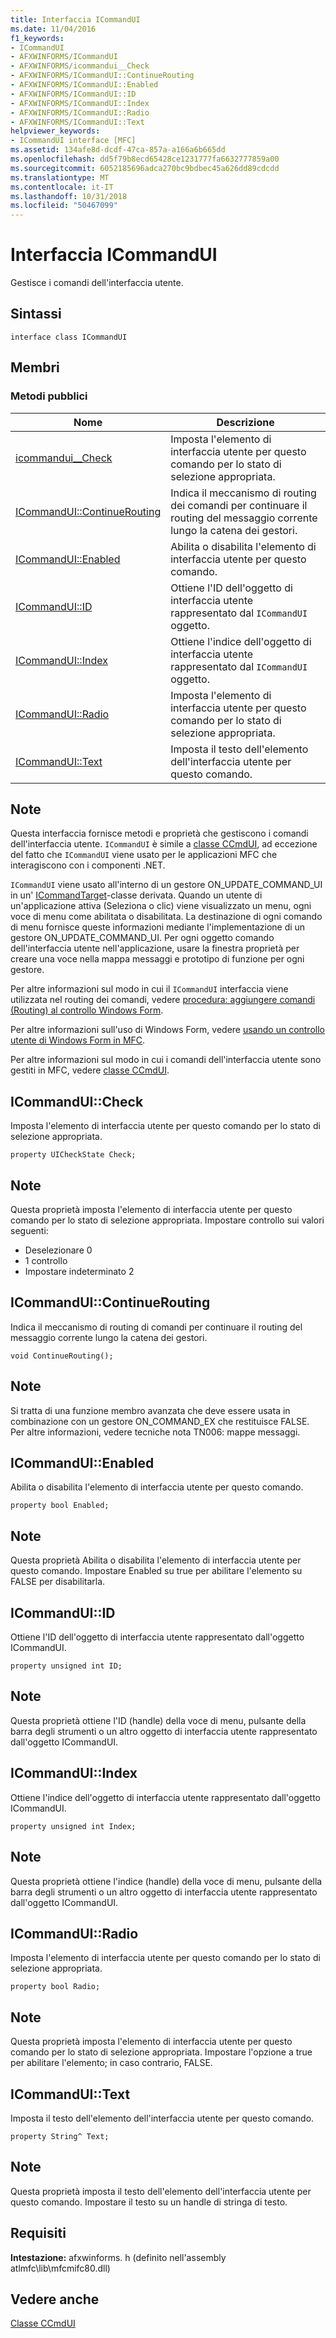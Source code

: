 ```yaml
---
title: Interfaccia ICommandUI
ms.date: 11/04/2016
f1_keywords:
- ICommandUI
- AFXWINFORMS/ICommandUI
- AFXWINFORMS/icommandui__Check
- AFXWINFORMS/ICommandUI::ContinueRouting
- AFXWINFORMS/ICommandUI::Enabled
- AFXWINFORMS/ICommandUI::ID
- AFXWINFORMS/ICommandUI::Index
- AFXWINFORMS/ICommandUI::Radio
- AFXWINFORMS/ICommandUI::Text
helpviewer_keywords:
- ICommandUI interface [MFC]
ms.assetid: 134afe8d-dcdf-47ca-857a-a166a6b665dd
ms.openlocfilehash: dd5f79b8ecd65428ce1231777fa6632777859a00
ms.sourcegitcommit: 6052185696adca270bc9bdbec45a626dd89cdcdd
ms.translationtype: MT
ms.contentlocale: it-IT
ms.lasthandoff: 10/31/2018
ms.locfileid: "50467099"
---
```

# <a name="icommandui-interface"></a>Interfaccia ICommandUI

Gestisce i comandi dell'interfaccia utente.

## <a name="syntax"></a>Sintassi

```
interface class ICommandUI
```

## <a name="members"></a>Membri

### <a name="public-methods"></a>Metodi pubblici

|Nome|Descrizione|
|----------|-----------------|
|[icommandui__Check](#check)|Imposta l'elemento di interfaccia utente per questo comando per lo stato di selezione appropriata.|
|[ICommandUI::ContinueRouting](#continuerouting)|Indica il meccanismo di routing dei comandi per continuare il routing del messaggio corrente lungo la catena dei gestori.|
|[ICommandUI::Enabled](#enabled)|Abilita o disabilita l'elemento di interfaccia utente per questo comando.|
|[ICommandUI::ID](#id)|Ottiene l'ID dell'oggetto di interfaccia utente rappresentato dal `ICommandUI` oggetto.|
|[ICommandUI::Index](#index)|Ottiene l'indice dell'oggetto di interfaccia utente rappresentato dal `ICommandUI` oggetto.|
|[ICommandUI::Radio](#radio)|Imposta l'elemento di interfaccia utente per questo comando per lo stato di selezione appropriata.|
|[ICommandUI::Text](#text)|Imposta il testo dell'elemento dell'interfaccia utente per questo comando.|

## <a name="remarks"></a>Note

Questa interfaccia fornisce metodi e proprietà che gestiscono i comandi dell'interfaccia utente. `ICommandUI` è simile a [classe CCmdUI](../../mfc/reference/ccmdui-class.md), ad eccezione del fatto che `ICommandUI` viene usato per le applicazioni MFC che interagiscono con i componenti .NET.

`ICommandUI` viene usato all'interno di un gestore ON_UPDATE_COMMAND_UI in un' [ICommandTarget](../../mfc/reference/icommandtarget-interface.md)-classe derivata. Quando un utente di un'applicazione attiva (Seleziona o clic) viene visualizzato un menu, ogni voce di menu come abilitata o disabilitata. La destinazione di ogni comando di menu fornisce queste informazioni mediante l'implementazione di un gestore ON_UPDATE_COMMAND_UI. Per ogni oggetto comando dell'interfaccia utente nell'applicazione, usare la finestra proprietà per creare una voce nella mappa messaggi e prototipo di funzione per ogni gestore.

Per altre informazioni sul modo in cui il `ICommandUI` interfaccia viene utilizzata nel routing dei comandi, vedere [procedura: aggiungere comandi (Routing) al controllo Windows Form](../../dotnet/how-to-add-command-routing-to-the-windows-forms-control.md).

Per altre informazioni sull'uso di Windows Form, vedere [usando un controllo utente di Windows Form in MFC](../../dotnet/using-a-windows-form-user-control-in-mfc.md).

Per altre informazioni sul modo in cui i comandi dell'interfaccia utente sono gestiti in MFC, vedere [classe CCmdUI](../../mfc/reference/ccmdui-class.md).

## <a name="check"></a> ICommandUI::Check

Imposta l'elemento di interfaccia utente per questo comando per lo stato di selezione appropriata.
```
property UICheckState Check;
```

## <a name="remarks"></a>Note

Questa proprietà imposta l'elemento di interfaccia utente per questo comando per lo stato di selezione appropriata. Impostare controllo sui valori seguenti:
- Deselezionare 0
- 1 controllo
- Impostare indeterminato 2

## <a name="continuerouting"></a> ICommandUI::ContinueRouting

Indica il meccanismo di routing di comandi per continuare il routing del messaggio corrente lungo la catena dei gestori.
```
void ContinueRouting();
```

## <a name="remarks"></a>Note

Si tratta di una funzione membro avanzata che deve essere usata in combinazione con un gestore ON_COMMAND_EX che restituisce FALSE. Per altre informazioni, vedere tecniche nota TN006: mappe messaggi.

## <a name="enabled"></a> ICommandUI::Enabled

Abilita o disabilita l'elemento di interfaccia utente per questo comando.
```
property bool Enabled;
```

## <a name="remarks"></a>Note

Questa proprietà Abilita o disabilita l'elemento di interfaccia utente per questo comando. Impostare Enabled su true per abilitare l'elemento su FALSE per disabilitarla.

## <a name="id"></a> ICommandUI::ID

Ottiene l'ID dell'oggetto di interfaccia utente rappresentato dall'oggetto ICommandUI.
```
property unsigned int ID;
```

## <a name="remarks"></a>Note

Questa proprietà ottiene l'ID (handle) della voce di menu, pulsante della barra degli strumenti o un altro oggetto di interfaccia utente rappresentato dall'oggetto ICommandUI.

## <a name="index"></a> ICommandUI::Index

Ottiene l'indice dell'oggetto di interfaccia utente rappresentato dall'oggetto ICommandUI.
```
property unsigned int Index;
```

## <a name="remarks"></a>Note

Questa proprietà ottiene l'indice (handle) della voce di menu, pulsante della barra degli strumenti o un altro oggetto di interfaccia utente rappresentato dall'oggetto ICommandUI.

## <a name="radio"></a> ICommandUI::Radio

Imposta l'elemento di interfaccia utente per questo comando per lo stato di selezione appropriata.
```
property bool Radio;
```

## <a name="remarks"></a>Note

Questa proprietà imposta l'elemento di interfaccia utente per questo comando per lo stato di selezione appropriata. Impostare l'opzione a true per abilitare l'elemento; in caso contrario, FALSE.

## <a name="text"></a> ICommandUI::Text

Imposta il testo dell'elemento dell'interfaccia utente per questo comando.
```
property String^ Text;
```

## <a name="remarks"></a>Note

Questa proprietà imposta il testo dell'elemento dell'interfaccia utente per questo comando. Impostare il testo su un handle di stringa di testo.

## <a name="requirements"></a>Requisiti

**Intestazione:** afxwinforms. h (definito nell'assembly atlmfc\lib\mfcmifc80.dll)

## <a name="see-also"></a>Vedere anche

[Classe CCmdUI](../../mfc/reference/ccmdui-class.md)
